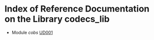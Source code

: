 # Index of Reference Documentation on the Library codecs_lib

* Module *cobs* [UD001](./UD001_cobs_reference.md)
